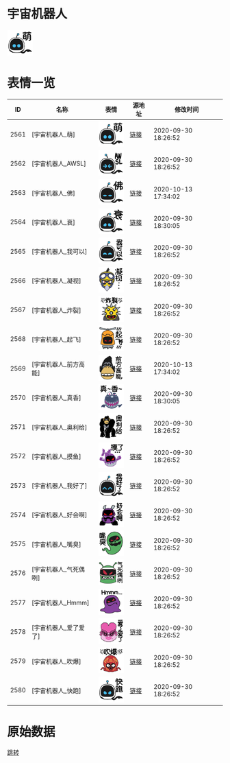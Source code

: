 # 宇宙机器人

<img src="./cover.png" height="60" alt="cover" />

# 表情一览

|ID|名称|表情|源地址|修改时间|
|----|----|----|----|----|
|2561|[宇宙机器人_萌]|<img src="./pic/002561_%5B宇宙机器人_萌%5D.png" height="60" alt="萌"/>|[链接](http://i0.hdslb.com/bfs/emote/cf71f836b9e75e3ae05f39b2b9124007ab5ca7cc.png)|2020-09-30 18:26:52|
|2562|[宇宙机器人_AWSL]|<img src="./pic/002562_%5B宇宙机器人_AWSL%5D.png" height="60" alt="AWSL"/>|[链接](http://i0.hdslb.com/bfs/emote/a456a86658c2d4654b8411c983776c5df88ff88f.png)|2020-09-30 18:26:52|
|2563|[宇宙机器人_佛]|<img src="./pic/002563_%5B宇宙机器人_佛%5D.png" height="60" alt="佛"/>|[链接](http://i0.hdslb.com/bfs/emote/41d252382b1d6fc2b45f01285469fc757ac11a75.png)|2020-10-13 17:34:02|
|2564|[宇宙机器人_衰]|<img src="./pic/002564_%5B宇宙机器人_衰%5D.png" height="60" alt="衰"/>|[链接](http://i0.hdslb.com/bfs/emote/22d5c0654aa65609683ce4ac5352bfb27af5e013.png)|2020-09-30 18:30:05|
|2565|[宇宙机器人_我可以]|<img src="./pic/002565_%5B宇宙机器人_我可以%5D.png" height="60" alt="我可以"/>|[链接](http://i0.hdslb.com/bfs/emote/a8650d0f2632410621a5f3cfe0a909fd3a16eafa.png)|2020-09-30 18:26:52|
|2566|[宇宙机器人_凝视]|<img src="./pic/002566_%5B宇宙机器人_凝视%5D.png" height="60" alt="凝视"/>|[链接](http://i0.hdslb.com/bfs/emote/0cfadc834d6206dfcf3412191f1d8a12b4e21c28.png)|2020-09-30 18:26:52|
|2567|[宇宙机器人_炸裂]|<img src="./pic/002567_%5B宇宙机器人_炸裂%5D.png" height="60" alt="炸裂"/>|[链接](http://i0.hdslb.com/bfs/emote/8d94ccb211716e2b33ad6e341b5e95807374fe36.png)|2020-09-30 18:26:52|
|2568|[宇宙机器人_起飞]|<img src="./pic/002568_%5B宇宙机器人_起飞%5D.png" height="60" alt="起飞"/>|[链接](http://i0.hdslb.com/bfs/emote/69a8bd062e7a13cea4161b87be6d0ce0a02b4247.png)|2020-09-30 18:26:52|
|2569|[宇宙机器人_前方高能]|<img src="./pic/002569_%5B宇宙机器人_前方高能%5D.png" height="60" alt="前方高能"/>|[链接](http://i0.hdslb.com/bfs/emote/7106278224fb7c9650c2a94931220869851c74fb.png)|2020-10-13 17:34:02|
|2570|[宇宙机器人_真香]|<img src="./pic/002570_%5B宇宙机器人_真香%5D.png" height="60" alt="真香"/>|[链接](http://i0.hdslb.com/bfs/emote/a3763fafd0e2cfc979d3d853de8e464bdf1a896a.png)|2020-09-30 18:30:05|
|2571|[宇宙机器人_奥利给]|<img src="./pic/002571_%5B宇宙机器人_奥利给%5D.png" height="60" alt="奥利给"/>|[链接](http://i0.hdslb.com/bfs/emote/50eb4704b6e027a5388afc104efd7f72f8319cdd.png)|2020-09-30 18:26:52|
|2572|[宇宙机器人_摸鱼]|<img src="./pic/002572_%5B宇宙机器人_摸鱼%5D.png" height="60" alt="摸鱼"/>|[链接](http://i0.hdslb.com/bfs/emote/5f7338fc855deb2bf57516308fc582e32a326f75.png)|2020-09-30 18:26:52|
|2573|[宇宙机器人_我好了]|<img src="./pic/002573_%5B宇宙机器人_我好了%5D.png" height="60" alt="我好了"/>|[链接](http://i0.hdslb.com/bfs/emote/8cadb16986b427492d0cb44128919a4f77e0dc3b.png)|2020-09-30 18:26:52|
|2574|[宇宙机器人_好会啊]|<img src="./pic/002574_%5B宇宙机器人_好会啊%5D.png" height="60" alt="好会啊"/>|[链接](http://i0.hdslb.com/bfs/emote/80809ebfd41eb0401bf11b180be239292fdc4849.png)|2020-09-30 18:26:52|
|2575|[宇宙机器人_嘴臭]|<img src="./pic/002575_%5B宇宙机器人_嘴臭%5D.png" height="60" alt="嘴臭"/>|[链接](http://i0.hdslb.com/bfs/emote/117be66a6aa5aeff6a28e4cca3b870c41fd5b3d0.png)|2020-09-30 18:26:52|
|2576|[宇宙机器人_气死偶咧]|<img src="./pic/002576_%5B宇宙机器人_气死偶咧%5D.png" height="60" alt="气死偶咧"/>|[链接](http://i0.hdslb.com/bfs/emote/aec7282a3d4789b7572b66eec6e63576fadc1ec2.png)|2020-09-30 18:26:52|
|2577|[宇宙机器人_Hmmm]|<img src="./pic/002577_%5B宇宙机器人_Hmmm%5D.png" height="60" alt="Hmmm"/>|[链接](http://i0.hdslb.com/bfs/emote/20cd2d8f98cfdc2a551e32f7196aee996e54078a.png)|2020-09-30 18:26:52|
|2578|[宇宙机器人_爱了爱了]|<img src="./pic/002578_%5B宇宙机器人_爱了爱了%5D.png" height="60" alt="爱了爱了"/>|[链接](http://i0.hdslb.com/bfs/emote/4b996577810363eed6df59a4a2d72196d8b65446.png)|2020-09-30 18:26:52|
|2579|[宇宙机器人_吹爆]|<img src="./pic/002579_%5B宇宙机器人_吹爆%5D.png" height="60" alt="吹爆"/>|[链接](http://i0.hdslb.com/bfs/emote/07bac63ec7d21096c08de8329b3a114a148695df.png)|2020-09-30 18:26:52|
|2580|[宇宙机器人_快跑]|<img src="./pic/002580_%5B宇宙机器人_快跑%5D.png" height="60" alt="快跑"/>|[链接](http://i0.hdslb.com/bfs/emote/06856b2d9030842e40ed25f617f3e3b7f6bc947c.png)|2020-09-30 18:26:52|

# 原始数据

[跳转](./raw.json)

